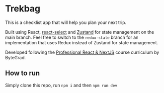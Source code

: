 # Trekbag

This is a checklist app that will help you plan your next trip.

Built using React, [react-select](https://www.npmjs.com/package/react-select) and [Zustand](https://github.com/pmndrs/zustand) for state management on the main branch. Feel free to switch to the `redux-state` branch for an implementation that uses Redux instead of Zustand for state management.

Developed following the [Professional React & NextJS](https://bytegrad.com/courses/professional-react-nextjs) course curriculum by ByteGrad.

## How to run

Simply clone this repo, run `npm i` and then `npm run dev`
